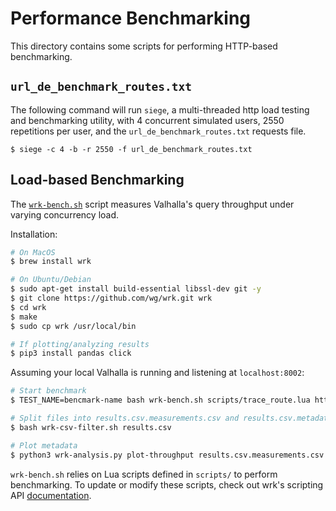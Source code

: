 # Performance Benchmarking

This directory contains some scripts for performing HTTP-based benchmarking.

## `url_de_benchmark_routes.txt`

The following command will run `siege`, a multi-threaded http load testing and benchmarking utility,
with 4 concurrent simulated users, 2550 repetitions per user, and the `url_de_benchmark_routes.txt`
requests file.

```
$ siege -c 4 -b -r 2550 -f url_de_benchmark_routes.txt
```

## Load-based Benchmarking

The [`wrk-bench.sh`](https://github.com/wg/wrk) script measures Valhalla's query
throughput under varying concurrency load.

Installation:

```bash
# On MacOS
$ brew install wrk

# On Ubuntu/Debian
$ sudo apt-get install build-essential libssl-dev git -y
$ git clone https://github.com/wg/wrk.git wrk
$ cd wrk
$ make
$ sudo cp wrk /usr/local/bin

# If plotting/analyzing results
$ pip3 install pandas click
```

Assuming your local Valhalla is running and listening at `localhost:8002`:

```bash
# Start benchmark
$ TEST_NAME=bencmark-name bash wrk-bench.sh scripts/trace_route.lua http://localhost:8002 2> >(tee results.csv)

# Split files into results.csv.measurements.csv and results.csv.metadata.csv
$ bash wrk-csv-filter.sh results.csv

# Plot metadata
$ python3 wrk-analysis.py plot-throughput results.csv.measurements.csv results.csv.metadata.csv
```

`wrk-bench.sh` relies on Lua scripts defined in `scripts/` to perform
benchmarking. To update or modify these scripts, check out wrk's scripting API
[documentation][lua_wrk_docs].

[lua_wrk_docs]: https://github.com/wg/wrk/blob/master/SCRIPTING
